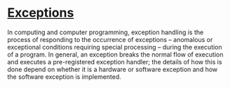 # [Exceptions](https://en.wikipedia.org/wiki/Exception_handling)
In computing and computer programming, exception handling is the process of responding to the occurrence of exceptions – anomalous or exceptional conditions requiring special processing – during the execution of a program. In general, an exception breaks the normal flow of execution and executes a pre-registered exception handler; the details of how this is done depend on whether it is a hardware or software exception and how the software exception is implemented.
